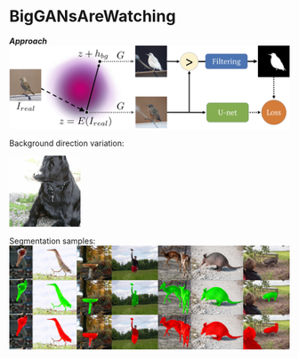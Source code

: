 # BigGANsAreWatching

**_Approach_**
![](images/gen_scheme.jpg)

Background direction variation:

![](images/bigbigan_dog2_bg.gif)

Segmentation samples:
![](images/duts_samples.jpg)